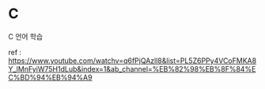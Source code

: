 # C

C 언어 학습

ref : https://www.youtube.com/watchv=q6fPjQAzll8&list=PL5Z6PPy4VCoFMKA8Y_lMnFyiW75H1dLub&index=1&ab_channel=%EB%82%98%EB%8F%84%EC%BD%94%EB%94%A9 

